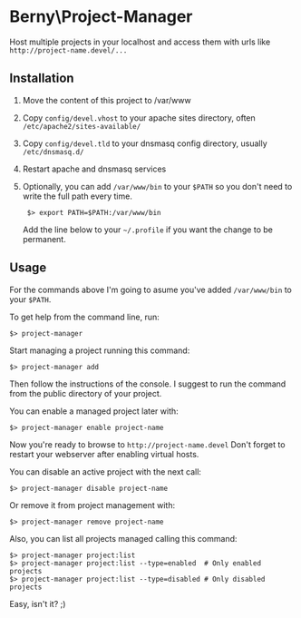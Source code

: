 Berny\Project-Manager
=====================

Host multiple projects in your localhost and access them with urls like `http://project-name.devel/...`

Installation
------------
1. Move the content of this project to /var/www
2. Copy `config/devel.vhost` to your apache sites directory, often `/etc/apache2/sites-available/`
3. Copy `config/devel.tld` to your dnsmasq config directory, usually `/etc/dnsmasq.d/`
4. Restart apache and dnsmasq services
5. Optionally, you can add `/var/www/bin` to your `$PATH` so you don't need to write the full path every time.

        $> export PATH=$PATH:/var/www/bin
    Add the line below to your `~/.profile` if you want the change to be permanent.

Usage
-----

For the commands above I'm going to asume you've added `/var/www/bin` to your `$PATH`.

To get help from the command line, run:

    $> project-manager

Start managing a project running this command:

    $> project-manager add
Then follow the instructions of the console.
I suggest to run the command from the public directory of your project.

You can enable a managed project later with:

    $> project-manager enable project-name

Now you're ready to browse to `http://project-name.devel`
Don't forget to restart your webserver after enabling virtual hosts.

You can disable an active project with the next call:

    $> project-manager disable project-name

Or remove it from project management with:

    $> project-manager remove project-name

Also, you can list all projects managed calling this command:

    $> project-manager project:list
    $> project-manager project:list --type=enabled  # Only enabled projects
    $> project-manager project:list --type=disabled # Only disabled projects

Easy, isn't it? ;)
